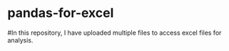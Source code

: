 # pandas-for-excel
#In this repository, I have uploaded multiple files to access excel files for analysis. 
